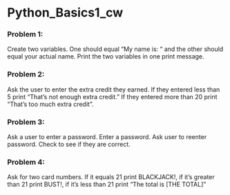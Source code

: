# Python_Basics1_cw


### Problem 1:
Create two variables. One should equal “My name is: “ and the other should equal your actual name. Print the two variables in one print message.

### Problem 2:
Ask the user to enter the extra credit they earned. If they entered less than 5 print “That’s not enough extra credit.” If they entered more than 20 print “That’s too much extra credit”.

### Problem 3:
Ask a user to enter a password. Enter a password. Ask user to reenter password. Check to see if they are correct.

### Problem 4:
Ask for two card numbers. If it equals 21 print BLACKJACK!, if it’s greater than 21 print BUST!, if it’s less than 21 print “The total is [THE TOTAL]”
